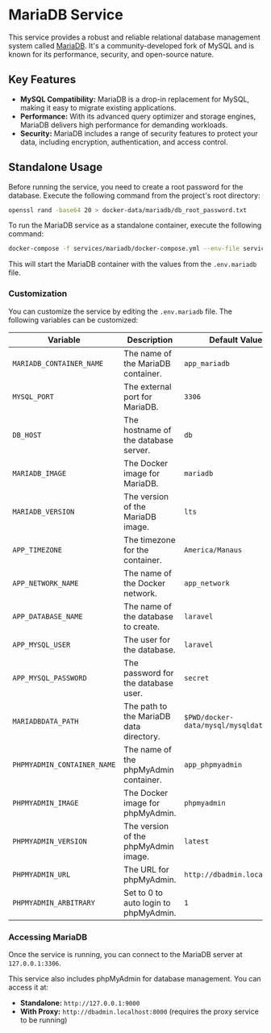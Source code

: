 # MariaDB Service

This service provides a robust and reliable relational database management system called [MariaDB](https://mariadb.org/). It's a community-developed fork of MySQL and is known for its performance, security, and open-source nature.

## Key Features

- **MySQL Compatibility:** MariaDB is a drop-in replacement for MySQL, making it easy to migrate existing applications.
- **Performance:** With its advanced query optimizer and storage engines, MariaDB delivers high performance for demanding workloads.
- **Security:** MariaDB includes a range of security features to protect your data, including encryption, authentication, and access control.

## Standalone Usage

Before running the service, you need to create a root password for the database. Execute the following command from the project's root directory:

```bash
openssl rand -base64 20 > docker-data/mariadb/db_root_password.txt
```

To run the MariaDB service as a standalone container, execute the following command:

```bash
docker-compose -f services/mariadb/docker-compose.yml --env-file services/mariadb/.env.mariadb up -d
```

This will start the MariaDB container with the values from the `.env.mariadb` file.

### Customization

You can customize the service by editing the `.env.mariadb` file. The following variables can be customized:

| Variable                    | Description                                       | Default Value         |
| --------------------------- | ------------------------------------------------- | --------------------- |
| `MARIADB_CONTAINER_NAME`    | The name of the MariaDB container.                | `app_mariadb`         |
| `MYSQL_PORT`                | The external port for MariaDB.                    | `3306`                |
| `DB_HOST`                   | The hostname of the database server.              | `db`                  |
| `MARIADB_IMAGE`             | The Docker image for MariaDB.                     | `mariadb`             |
| `MARIADB_VERSION`           | The version of the MariaDB image.                 | `lts`                 |
| `APP_TIMEZONE`              | The timezone for the container.                   | `America/Manaus`      |
| `APP_NETWORK_NAME`          | The name of the Docker network.                   | `app_network`         |
| `APP_DATABASE_NAME`         | The name of the database to create.               | `laravel`             |
| `APP_MYSQL_USER`            | The user for the database.                        | `laravel`             |
| `APP_MYSQL_PASSWORD`        | The password for the database user.               | `secret`              |
| `MARIADBDATA_PATH`          | The path to the MariaDB data directory.           | `$PWD/docker-data/mysql/mysqldata` |
| `PHPMYADMIN_CONTAINER_NAME` | The name of the phpMyAdmin container.             | `app_phpmyadmin`      |
| `PHPMYADMIN_IMAGE`          | The Docker image for phpMyAdmin.                  | `phpmyadmin`          |
| `PHPMYADMIN_VERSION`        | The version of the phpMyAdmin image.              | `latest`              |
| `PHPMYADMIN_URL`            | The URL for phpMyAdmin.                           | `http://dbadmin.localhost/` |
| `PHPMYADMIN_ARBITRARY`      | Set to 0 to auto login to phpMyAdmin.             | `1`                   |

### Accessing MariaDB

Once the service is running, you can connect to the MariaDB server at `127.0.0.1:3306`.

This service also includes phpMyAdmin for database management. You can access it at:

- **Standalone:** `http://127.0.0.1:9000`
- **With Proxy:** `http://dbadmin.localhost:8000` (requires the proxy service to be running)